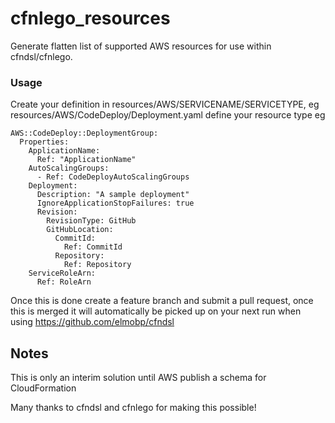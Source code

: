 # cfnlego_resources
Generate flatten list of supported AWS resources for use within cfndsl/cfnlego.

### Usage ###
Create your definition in resources/AWS/SERVICENAME/SERVICETYPE, eg resources/AWS/CodeDeploy/Deployment.yaml
define your resource type eg
```
AWS::CodeDeploy::DeploymentGroup:
  Properties: 
    ApplicationName: 
      Ref: "ApplicationName"
    AutoScalingGroups: 
      - Ref: CodeDeployAutoScalingGroups
    Deployment: 
      Description: "A sample deployment"
      IgnoreApplicationStopFailures: true
      Revision: 
        RevisionType: GitHub
        GitHubLocation: 
          CommitId: 
            Ref: CommitId
          Repository: 
            Ref: Repository
    ServiceRoleArn: 
      Ref: RoleArn
```

Once this is done create a feature branch and submit a pull request, once this is merged it will automatically be picked up on your next run when using https://github.com/elmobp/cfndsl

## Notes ###
This is only an interim solution until AWS publish a schema for CloudFormation

Many thanks to cfndsl and cfnlego for making this possible!


